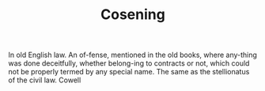 ---
title: Cosening
letter: C
permalink: "/definitions/bld-cosening.html"
body: In old English law. An of-fense, mentioned in the old books, where any-thing
  was done deceitfully, whether belong-ing to contracts or not, which could not be
  properly termed by any special name. The same as the stellionatus of the civil law.
  Cowell
published_at: '2018-07-07'
source: Black's Law Dictionary 2nd Ed (1910)
layout: post
---